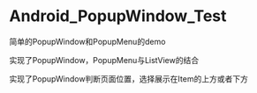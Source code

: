 # Android_PopupWindow_Test

简单的PopupWindow和PopupMenu的demo

实现了PopupWindow，PopupMenu与ListView的结合

实现了PopupWindow判断页面位置，选择展示在Item的上方或者下方

